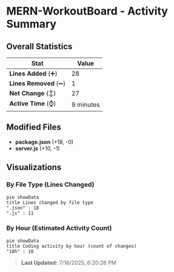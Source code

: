 # MERN-WorkoutBoard - Activity Summary 

## Overall Statistics

| Stat                   | Value                                                             |
| ---------------------- | ----------------------------------------------------------------- |
| **Lines Added** (➕)   | 28                                          |
| **Lines Removed** (➖) | 1                                        |
| **Net Change** (↕)    | 27                |
| **Active Time** (⌚)   | 9 minutes |


## Modified Files
- **package.json** (+18, -0)
- **server.js** (+10, -1)

## Visualizations

### By File Type (Lines Changed)

```mermaid
pie showData
title Lines changed by file type
".json" : 18
".js" : 11
```

### By Hour (Estimated Activity Count)

```mermaid
pie showData
title Coding activity by hour (count of changes)
"18h" : 10
```


> **Last Updated:** 7/16/2025, 6:20:26 PM
